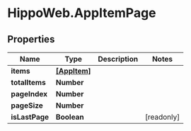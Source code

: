 # HippoWeb.AppItemPage

## Properties

Name | Type | Description | Notes
------------ | ------------- | ------------- | -------------
**items** | [**[AppItem]**](AppItem.md) |  | 
**totalItems** | **Number** |  | 
**pageIndex** | **Number** |  | 
**pageSize** | **Number** |  | 
**isLastPage** | **Boolean** |  | [readonly] 


